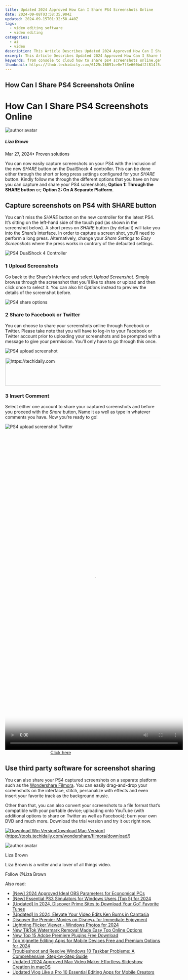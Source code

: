 ```yaml
---
title: Updated 2024 Approved How Can I Share PS4 Screenshots Online
date: 2024-09-08T03:58:35.904Z
updated: 2024-09-15T01:32:58.440Z
tags: 
  - video editing software
  - video editing
categories: 
  - ai
  - video
description: This Article Describes Updated 2024 Approved How Can I Share PS4 Screenshots Online
excerpt: This Article Describes Updated 2024 Approved How Can I Share PS4 Screenshots Online
keywords: from console to cloud how to share ps4 screenshots online,get your screenshots seen how to share ps4 captures online,ai animation show off your gaming skills how to share ps4 screenshots online,ai animation from console to cloud how to share ps4 screenshots online,share screenshots online,ai animation how can i share ps4 screenshots online,how can i share ps4 screenshots online
thumbnail: https://thmb.techidaily.com/6125c16091ce0e7f3e660bdf2f814f5a9cf410ddebad9670bd4cad45f7263474.jpg
---
```


## How Can I Share PS4 Screenshots Online

# How Can I Share PS4 Screenshots Online

![author avatar](https://lh5.googleusercontent.com/-AIMmjowaFs4/AAAAAAAAAAI/AAAAAAAAABc/Y5UmwDaI7HU/s250-c-k/photo.jpg)

##### Liza Brown

 Mar 27, 2024• Proven solutions

 You can now easily capture screenshots on your PS4 with the inclusion of the new _SHARE_ button on the DualShock 4 controller. This can be done either through the short or long press settings configured for your _SHARE_ button. Kindly follow me through the different options that you have on how you can capture and share your PS4 screenshots; **Option 1: Through the SHARE button** or; **Option 2: On A Separate Platform**.

## Capture screenshots on PS4 with SHARE button

 You can’t miss the _SHARE_ button on the new controller for the latest PS4\. It’s sitting on the left-hand side of the touch pad (as shown in the screenshot below). A short press on _SHARE_ button (by default) will take you into the Share’s interface. In order to capture a screen shot, you’ll need to perform a long press. Alternatively, change your _Share Settings_ to _Easy Screenshots_ where the press works in contrary of the defaulted settings.

![PS4 DualShock 4 Controller](https://images.wondershare.com/images/multimedia/video-converter-ultimate/ps4-dualshock-4-controller.jpg)

### 1 Upload Screenshots

 Go back to the Share’s interface and select _Upload Screenshot_. Simply browse through the screenshot that you’ll like to share or upload and then click once to select it. You can also hit _Options_ instead to preview the details of the screenshot before.

![PS4 share options](https://images.wondershare.com/images/multimedia/video-converter-ultimate/ps4-share-options.jpg)

### 2 Share to Facebook or Twitter

 You can choose to share your screenshots online through Facebook or Twitter. Please take note that you will have to log-in to your Facebook or Twitter account prior to uploading your screenshots and be prompted with a message to give your permission. You’ll only have to go through this once.

![PS4 upload screenshot](https://images.wondershare.com/images/multimedia/video-converter-ultimate/ps4-upload-screenshot.jpg)

<!-- affiliate ads begin -->
<a href="https://appsumo.8odi.net/c/5597632/2118312/7443" target="_top" id="2118312">
  <img src="//a.impactradius-go.com/display-ad/7443-2118312" border="0" alt="https://techidaily.com" width="728" height="90"/>
</a>
<img height="0" width="0" src="https://appsumo.8odi.net/i/5597632/2118312/7443" style="position:absolute;visibility:hidden;" border="0" />
<!-- affiliate ads end -->

### 3 Insert Comment

 Select either one account to share your captured screenshots and before you proceed with the _Share_ button, Name it as well as type in whatever comments you have. Now you’re ready to go!

![PS4 upload screenshot Twitter](https://images.wondershare.com/images/multimedia/video-converter-ultimate/ps4-upload-screenshot-twitter.jpg)

<!-- affiliate ads begin -->
<span id="2127886">
					<video width="576" height="1024" style="cursor:pointer"
           poster="//a.impactradius-go.com/display-clicktoplayimage/2127886.png"
           onclick="if(!this.playClicked){this.play();this.setAttribute('controls',true);this.playClicked=true;}">
	   <source src="//a.impactradius-go.com/display-ad/18498-2127886">
	   <img src="//a.impactradius-go.com/display-clicktoplayimage/2127886.png" style="border: none; height: 100%; width: 100%; object-fit: contain">
	</video>
	<div style="width:360px;text-align:center"><a href="javascript:window.open(decodeURIComponent('https%3A%2F%2Funicoeye.pxf.io%2Fc%2F5597632%2F2127886%2F18498'), '_blank');void(0);">Click here</a></div>
</span>
<img height="0" width="0" src="https://imp.pxf.io/i/5597632/2127886/18498" style="position:absolute;visibility:hidden;" border="0" />
<!-- affiliate ads end -->

## Use third party software for screenshot sharing

 You can also share your PS4 captured screenshots on a separate platform such as the [Wondershare Filmora](https://tools.techidaily.com/wondershare/filmora/download/). You can easily drag-and-drop your screenshots on the interface, stitch, personalize with effects and even insert your favorite track as the background music.

 Other than that, you can also convert your screenshots to a file format that’s compatible with your portable device; uploading onto YouTube (with additional options to share on Twitter as well as Facebook); burn your own DVD and much more. Download the trial version and try it out right now.

[![Download Win Version](https://images.wondershare.com/filmora/guide/download-btn-win.jpg)](https://tools.techidaily.com/wondershare/filmora/download/)[Download Mac Version](https://images.wondershare.com/filmora/guide/download-btn-mac.jpg)](https://tools.techidaily.com/wondershare/filmora/download/)

![author avatar](https://lh5.googleusercontent.com/-AIMmjowaFs4/AAAAAAAAAAI/AAAAAAAAABc/Y5UmwDaI7HU/s250-c-k/photo.jpg)

Liza Brown

Liza Brown is a writer and a lover of all things video.

Follow @Liza Brown

<ins class="adsbygoogle"
      style="display:block"
      data-ad-client="ca-pub-7571918770474297"
      data-ad-slot="8358498916"
      data-ad-format="auto"
      data-full-width-responsive="true"></ins>

<span class="atpl-alsoreadstyle">Also read:</span>
<div><ul>
<li><a href="https://visual-screen-recording.techidaily.com/new-2024-approved-ideal-obs-parameters-for-economical-pcs/"><u>[New] 2024 Approved Ideal OBS Parameters for Economical PCs</u></a></li>
<li><a href="https://visual-screen-recording.techidaily.com/new-essential-ps3-simulators-for-windows-users-top-5-for-2024/"><u>[New] Essential PS3 Simulators for Windows Users (Top 5) for 2024</u></a></li>
<li><a href="https://fox-direct.techidaily.com/updated-in-2024-discover-prime-sites-to-download-your-got-favorite-tunes/"><u>[Updated] In 2024, Discover Prime Sites to Download Your GoT Favorite Tunes</u></a></li>
<li><a href="https://digital-screen-recording.techidaily.com/updated-in-2024-elevate-your-video-edits-ken-burns-in-camtasia/"><u>[Updated] In 2024, Elevate Your Video Edits Ken Burns in Camtasia</u></a></li>
<li><a href="https://techtrends.techidaily.com/discover-the-premier-movies-on-disneyplus-for-immediate-enjoyment/"><u>Discover the Premier Movies on Disney+ for Immediate Enjoyment</u></a></li>
<li><a href="https://extra-skills.techidaily.com/lightning-flicker-viewer-windows-photos-for-2024/"><u>Lightning Flicker Viewer - Windows Photos for 2024</u></a></li>
<li><a href="https://smart-video-creator.techidaily.com/new-tiktok-watermark-removal-made-easy-top-online-options/"><u>New TikTok Watermark Removal Made Easy Top Online Options</u></a></li>
<li><a href="https://smart-video-creator.techidaily.com/new-top-15-adobe-premiere-plugins-free-download/"><u>New Top 15 Adobe Premiere Plugins Free Download</u></a></li>
<li><a href="https://smart-video-creator.techidaily.com/top-vignette-editing-apps-for-mobile-devices-free-and-premium-options-for-2024/"><u>Top Vignette Editing Apps for Mobile Devices Free and Premium Options for 2024</u></a></li>
<li><a href="https://tech-renaissance.techidaily.com/troubleshoot-and-resolve-windows-10-taskbar-problems-a-comprehensive-step-by-step-guide/"><u>Troubleshoot and Resolve Windows 10 Taskbar Problems: A Comprehensive, Step-by-Step Guide</u></a></li>
<li><a href="https://smart-video-creator.techidaily.com/updated-2024-approved-mac-video-maker-effortless-slideshow-creation-in-macos/"><u>Updated 2024 Approved Mac Video Maker Effortless Slideshow Creation in macOS</u></a></li>
<li><a href="https://smart-video-creator.techidaily.com/updated-vlog-like-a-pro-10-essential-editing-apps-for-mobile-creators/"><u>Updated Vlog Like a Pro 10 Essential Editing Apps for Mobile Creators</u></a></li>
</ul></div>

